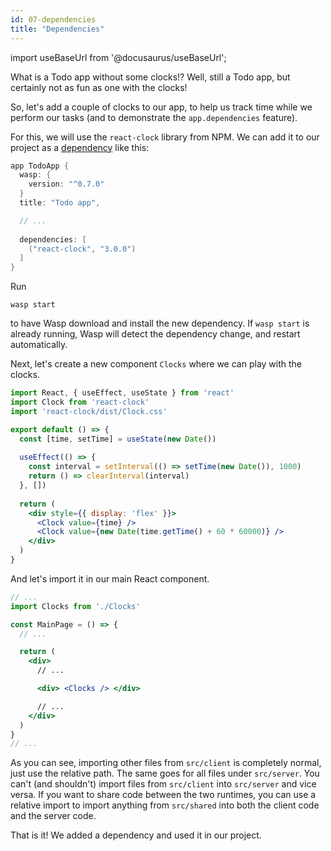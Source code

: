 ```yaml
---
id: 07-dependencies
title: "Dependencies"
---
```


import useBaseUrl from '@docusaurus/useBaseUrl';

What is a Todo app without some clocks!? Well, still a Todo app, but certainly not as fun as one with the clocks!

So, let's add a couple of clocks to our app, to help us track time while we perform our tasks (and to demonstrate the `app.dependencies` feature).

For this, we will use the `react-clock` library from NPM. We can add it to our project as a [dependency](language/features.md#dependencies) like this:
```c {6-8} title="main.wasp"
app TodoApp {
  wasp: {
    version: "^0.7.0"
  }
  title: "Todo app",

  // ...
  
  dependencies: [
    ("react-clock", "3.0.0")
  ]
}
```

Run
```shell-session
wasp start
```
to have Wasp download and install the new dependency. If `wasp start` is already running, Wasp will detect the dependency change, and restart automatically.

Next, let's create a new component `Clocks` where we can play with the clocks.
```jsx title="src/client/Clocks.js"
import React, { useEffect, useState } from 'react'
import Clock from 'react-clock'
import 'react-clock/dist/Clock.css'

export default () => {
  const [time, setTime] = useState(new Date())
  
  useEffect(() => {
    const interval = setInterval(() => setTime(new Date()), 1000)
    return () => clearInterval(interval)
  }, [])
  
  return (
    <div style={{ display: 'flex' }}>
      <Clock value={time} />
      <Clock value={new Date(time.getTime() + 60 * 60000)} />
    </div>
  )
}
```

And let's import it in our main React component.
```jsx {2,11} title="src/client/MainPage.js"
// ...
import Clocks from './Clocks'

const MainPage = () => {
  // ...

  return (
    <div>
      // ...

      <div> <Clocks /> </div>

      // ...
    </div>
  )
}
// ...
```
As you can see, importing other files from `src/client` is completely normal, just use the relative path. The same goes for all files under `src/server`. You can't (and shouldn't) import files from `src/client` into `src/server` and vice versa. If you want to share code between the two runtimes, you can use a relative import to import anything from `src/shared` into both the client code and the server code.

That is it! We added a dependency and used it in our project.
